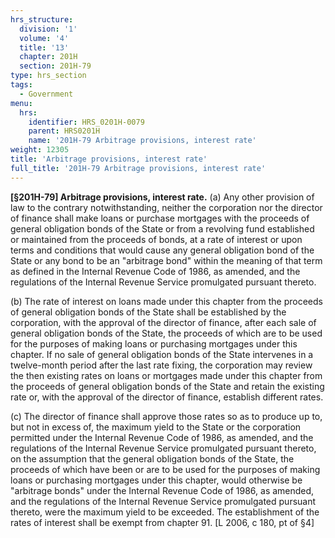 ```yaml
---
hrs_structure:
  division: '1'
  volume: '4'
  title: '13'
  chapter: 201H
  section: 201H-79
type: hrs_section
tags:
  - Government
menu:
  hrs:
    identifier: HRS_0201H-0079
    parent: HRS0201H
    name: '201H-79 Arbitrage provisions, interest rate'
weight: 12305
title: 'Arbitrage provisions, interest rate'
full_title: '201H-79 Arbitrage provisions, interest rate'
---
```

**[§201H-79] Arbitrage provisions, interest rate.** (a) Any other provision of law to the contrary notwithstanding, neither the corporation nor the director of finance shall make loans or purchase mortgages with the proceeds of general obligation bonds of the State or from a revolving fund established or maintained from the proceeds of bonds, at a rate of interest or upon terms and conditions that would cause any general obligation bond of the State or any bond to be an "arbitrage bond" within the meaning of that term as defined in the Internal Revenue Code of 1986, as amended, and the regulations of the Internal Revenue Service promulgated pursuant thereto.

(b) The rate of interest on loans made under this chapter from the proceeds of general obligation bonds of the State shall be established by the corporation, with the approval of the director of finance, after each sale of general obligation bonds of the State, the proceeds of which are to be used for the purposes of making loans or purchasing mortgages under this chapter. If no sale of general obligation bonds of the State intervenes in a twelve-month period after the last rate fixing, the corporation may review the then existing rates on loans or mortgages made under this chapter from the proceeds of general obligation bonds of the State and retain the existing rate or, with the approval of the director of finance, establish different rates.

(c) The director of finance shall approve those rates so as to produce up to, but not in excess of, the maximum yield to the State or the corporation permitted under the Internal Revenue Code of 1986, as amended, and the regulations of the Internal Revenue Service promulgated pursuant thereto, on the assumption that the general obligation bonds of the State, the proceeds of which have been or are to be used for the purposes of making loans or purchasing mortgages under this chapter, would otherwise be "arbitrage bonds" under the Internal Revenue Code of 1986, as amended, and the regulations of the Internal Revenue Service promulgated pursuant thereto, were the maximum yield to be exceeded. The establishment of the rates of interest shall be exempt from chapter 91\. [L 2006, c 180, pt of §4]